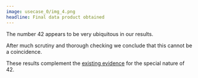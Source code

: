 ```yaml
---
image: usecase_0/img_4.png
headline: Final data product obtained
---
```


The number 42 appears to be very ubiquitous in our results.

After much scrutiny and thorough checking we conclude that this cannot be a coincidence.

These results complement the [existing evidence](https://en.wikipedia.org/wiki/Phrases_from_The_Hitchhiker%27s_Guide_to_the_Galaxy#The_Answer_to_the_Ultimate_Question_of_Life,_the_Universe,_and_Everything_is_42) for the special nature of 42.
